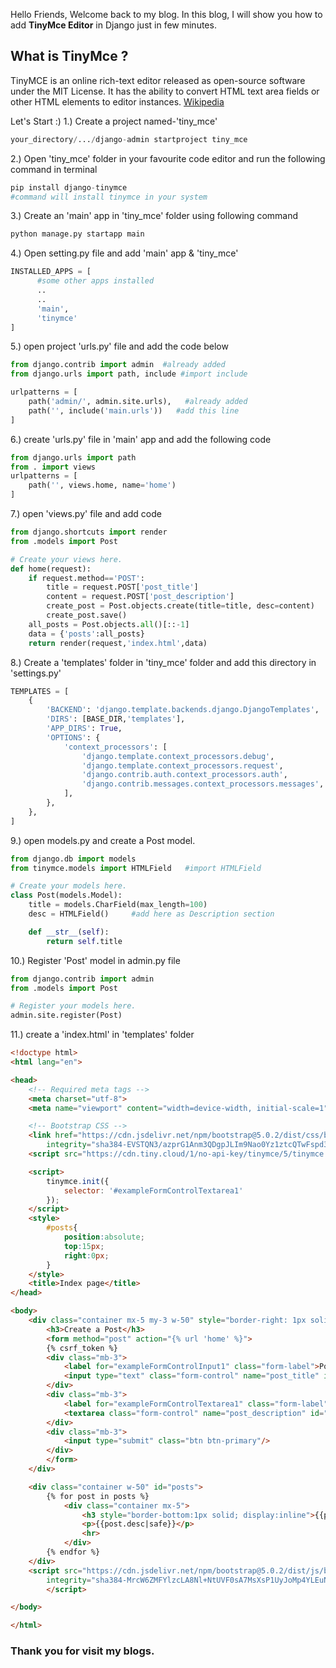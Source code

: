 Hello Friends, 
Welcome back to my blog. In this blog, I will show you how to add **TinyMce Editor**  in Django just in few minutes. 

## What is TinyMce ?
TinyMCE is an online rich-text editor released as open-source software under the MIT License. It has the ability to convert HTML text area fields or other HTML elements to editor instances. [Wikipedia](https://en.wikipedia.org/wiki/TinyMCE)

Let's Start :)
1.) Create a project named-'tiny_mce'
```python
your_directory/.../django-admin startproject tiny_mce
```
2.) Open 'tiny_mce' folder in your favourite code editor and run the following command in terminal
```python
pip install django-tinymce
#command will install tinymce in your system
```

3.) Create an 'main' app in 'tiny_mce' folder using following command
```python
python manage.py startapp main
```

4.) Open setting.py file and add 'main' app & 'tiny_mce'
```python
INSTALLED_APPS = [
      #some other apps installed
      ..
      ..
      'main',
      'tinymce'
]
```

5.) open project 'urls.py' file and add the code below
```python
from django.contrib import admin  #already added
from django.urls import path, include #import include

urlpatterns = [
    path('admin/', admin.site.urls),   #already added
    path('', include('main.urls'))   #add this line
]
```

6.) create 'urls.py' file in 'main' app and add the following code
```python
from django.urls import path
from . import views
urlpatterns = [
    path('', views.home, name='home')
]
```

7.) open 'views.py' file and add code
```python
from django.shortcuts import render
from .models import Post

# Create your views here.
def home(request):
    if request.method=='POST':
        title = request.POST['post_title']
        content = request.POST['post_description']
        create_post = Post.objects.create(title=title, desc=content)
        create_post.save()
    all_posts = Post.objects.all()[::-1]
    data = {'posts':all_posts}
    return render(request,'index.html',data)
```

8.) Create a 'templates' folder in 'tiny_mce' folder and add this directory in 'settings.py'
```python
TEMPLATES = [
    {
        'BACKEND': 'django.template.backends.django.DjangoTemplates',
        'DIRS': [BASE_DIR,'templates'],
        'APP_DIRS': True,
        'OPTIONS': {
            'context_processors': [
                'django.template.context_processors.debug',
                'django.template.context_processors.request',
                'django.contrib.auth.context_processors.auth',
                'django.contrib.messages.context_processors.messages',
            ],
        },
    },
]
```

9.) open models.py and create a Post model.
```python
from django.db import models
from tinymce.models import HTMLField   #import HTMLField 

# Create your models here.
class Post(models.Model):
    title = models.CharField(max_length=100)
    desc = HTMLField()     #add here as Description section

    def __str__(self):
        return self.title
```
10.) Register 'Post' model in admin.py file
```python
from django.contrib import admin
from .models import Post

# Register your models here.
admin.site.register(Post)

```

11.) create a 'index.html' in 'templates' folder
```html
<!doctype html>
<html lang="en">

<head>
    <!-- Required meta tags -->
    <meta charset="utf-8">
    <meta name="viewport" content="width=device-width, initial-scale=1">

    <!-- Bootstrap CSS -->
    <link href="https://cdn.jsdelivr.net/npm/bootstrap@5.0.2/dist/css/bootstrap.min.css" rel="stylesheet"
        integrity="sha384-EVSTQN3/azprG1Anm3QDgpJLIm9Nao0Yz1ztcQTwFspd3yD65VohhpuuCOmLASjC" crossorigin="anonymous">
    <script src="https://cdn.tiny.cloud/1/no-api-key/tinymce/5/tinymce.min.js" referrerpolicy="origin"></script>

    <script>
        tinymce.init({
            selector: '#exampleFormControlTextarea1'
        });
    </script>
    <style>
        #posts{
            position:absolute;
            top:15px;
            right:0px;
        }
    </style>
    <title>Index page</title>
</head>

<body>
    <div class="container mx-5 my-3 w-50" style="border-right: 1px solid;">
        <h3>Create a Post</h3>
        <form method="post" action="{% url 'home' %}">
        {% csrf_token %}
        <div class="mb-3">
            <label for="exampleFormControlInput1" class="form-label">Post Title</label>
            <input type="text" class="form-control" name="post_title" id="exampleFormControlInput1" placeholder="Title">
        </div>
        <div class="mb-3">
            <label for="exampleFormControlTextarea1" class="form-label">Content</label>
            <textarea class="form-control" name="post_description" id="exampleFormControlTextarea1" rows="3"></textarea>
        </div>
        <div class="mb-3">
            <input type="submit" class="btn btn-primary"/>
        </div>
        </form>
    </div>

    <div class="container w-50" id="posts">
        {% for post in posts %}
            <div class="container mx-5">
                <h3 style="border-bottom:1px solid; display:inline">{{post.title}}</h3>
                <p>{{post.desc|safe}}</p>
                <hr>
            </div>
        {% endfor %}
    </div>
    <script src="https://cdn.jsdelivr.net/npm/bootstrap@5.0.2/dist/js/bootstrap.bundle.min.js"
        integrity="sha384-MrcW6ZMFYlzcLA8Nl+NtUVF0sA7MsXsP1UyJoMp4YLEuNSfAP+JcXn/tWtIaxVXM" crossorigin="anonymous">
        </script>

</body>

</html>
```

### Thank you for visit my blogs.
  
